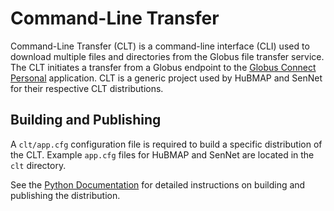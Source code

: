 # Command-Line Transfer

Command-Line Transfer (CLT) is a command-line interface (CLI) used to download multiple files and directories from the Globus file transfer service. The CLT initiates a transfer from a Globus endpoint to the [Globus Connect Personal](https://www.globus.org/globus-connect-personal) application. CLT is a generic project used by HuBMAP and SenNet for their respective CLT distributions.

## Building and Publishing

A `clt/app.cfg` configuration file is required to build a specific distribution of the CLT. Example `app.cfg` files for HuBMAP and SenNet are
located in the `clt` directory.

See the [Python Documentation](https://packaging.python.org/en/latest/tutorials/packaging-projects/#generating-distribution-archives) for detailed instructions on building and publishing the distribution.
